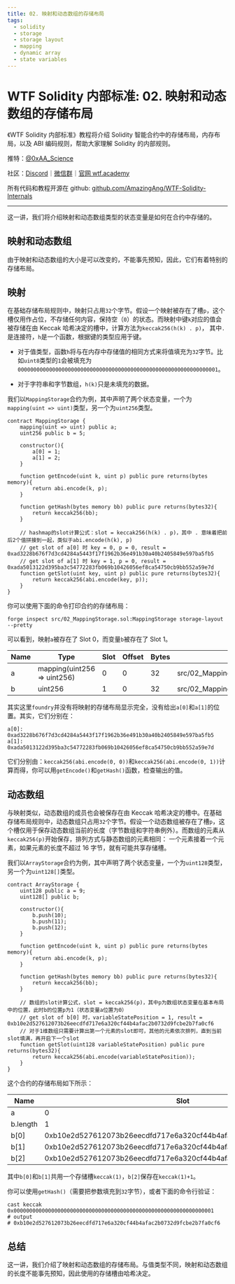 ```yaml
---
title: 02. 映射和动态数组的存储布局
tags:
  - solidity
  - storage
  - storage layout
  - mapping
  - dynamic array
  - state variables
---
```


# WTF Solidity 内部标准: 02. 映射和动态数组的存储布局

《WTF Solidity 内部标准》教程将介绍 Solidity 智能合约中的存储布局，内存布局，以及 ABI 编码规则，帮助大家理解 Solidity 的内部规则。

推特：[@0xAA_Science](https://twitter.com/0xAA_Science)

社区：[Discord](https://discord.gg/5akcruXrsk)｜[微信群](https://docs.google.com/forms/d/e/1FAIpQLSe4KGT8Sh6sJ7hedQRuIYirOoZK_85miz3dw7vA1-YjodgJ-A/viewform?usp=sf_link)｜[官网 wtf.academy](https://wtf.academy)

所有代码和教程开源在 github: [github.com/AmazingAng/WTF-Solidity-Internals](https://github.com/AmazingAng/WTF-Solidity-Internals)

---

这一讲，我们将介绍映射和动态数组类型的状态变量是如何在合约中存储的。

## 映射和动态数组

由于映射和动态数组的大小是可以改变的，不能事先预知，因此，它们有着特别的存储布局。

## 映射

在基础存储布局规则中，映射只占用`32`个字节。假设一个映射被存在了槽`p`，这个槽仅用作占位，不存储任何内容，保持空（`0`）的状态。而映射中键`k`对应的值会被存储在由 Keccak 哈希决定的槽中，计算方法为`keccak256(h(k) . p)`， 其中`.`是连接符，`h`是一个函数，根据键的类型应用于键。

- 对于值类型，函数`h`将与在内存中存储值的相同方式来将值填充为`32`字节。比如`uint8`类型的`1`会被填充为`0000000000000000000000000000000000000000000000000000000000000001`。

- 对于字符串和字节数组，`h(k)`只是未填充的数据。

我们以`MappingStorage`合约为例，其中声明了两个状态变量，一个为`mapping(uint => uint)`类型，另一个为`uint256`类型。

```solidity
contract MappingStorage {
    mapping(uint => uint) public a;
    uint256 public b = 5;

    constructor(){
        a[0] = 1;
        a[1] = 2;
    }

    function getEncode(uint k, uint p) public pure returns(bytes memory){
        return abi.encode(k, p);
    }

    function getHash(bytes memory bb) public pure returns(bytes32){
        return keccak256(bb);
    }

    // hashmap的slot计算公式：slot = keccak256(h(k) . p)，其中 . 意味着把前后2个值拼接到一起，类似于abi.encode(h(k), p)
    // get slot of a[0] 时 key = 0, p = 0, result = 0xad3228b676f7d3cd4284a5443f17f1962b36e491b30a40b2405849e597ba5fb5
    // get slot of a[1] 时 key = 1, p = 0, result = 0xada5013122d395ba3c54772283fb069b10426056ef8ca54750cb9bb552a59e7d
    function getSlot(uint key, uint p) public pure returns(bytes32){
        return keccak256(abi.encode(key, p));
    }
}
```

你可以使用下面的命令打印合约的存储布局：

```shell
forge inspect src/02_MappingStorage.sol:MappingStorage storage-layout --pretty
```

可以看到，映射`a`被存在了 Slot 0，而变量`b`被存在了 Slot 1。

| Name | Type                        | Slot | Offset | Bytes | Contract                                 |
| ---- | --------------------------- | ---- | ------ | ----- | ---------------------------------------- |
| a    | mapping(uint256 => uint256) | 0    | 0      | 32    | src/02_MappingStorage.sol:MappingStorage |
| b    | uint256                     | 1    | 0      | 32    | src/02_MappingStorage.sol:MappingStorage |

其实这里`foundry`并没有将映射的存储布局显示完全，没有给出`a[0]`和`a[1]`的位置。其实，它们分别在：

```
a[0]: 0xad3228b676f7d3cd4284a5443f17f1962b36e491b30a40b2405849e597ba5fb5
a[1]: 0xada5013122d395ba3c54772283fb069b10426056ef8ca54750cb9bb552a59e7d
```

它们分别由：`keccak256(abi.encode(0, 0))`和`keccak256(abi.encode(0, 1))`计算而得，你可以用`getEncode()`和`getHash()`函数，检查输出的值。

## 动态数组

与映射类似，动态数组的成员也会被保存在由 Keccak 哈希决定的槽中。在基础存储布局规则中，动态数组只占用`32`个字节。假设一个动态数组被存在了槽`p`，这个槽仅用于保存动态数组当前的长度（字节数组和字符串例外）。而数组的元素从`keccak256(p)`开始保存，排列方式与静态数组的元素相同： 一个元素接着一个元素，如果元素的长度不超过 16 字节，就有可能共享存储槽。

我们以`ArrayStorage`合约为例，其中声明了两个状态变量，一个为`uint128`类型，另一个为`uint128[]`类型。

```solidity
contract ArrayStorage {
    uint128 public a = 9;
    uint128[] public b;

    constructor(){
        b.push(10);
        b.push(11);
        b.push(12);
    }

    function getEncode(uint k, uint p) public pure returns(bytes memory){
        return abi.encode(k, p);
    }

    function getHash(bytes memory bb) public pure returns(bytes32){
        return keccak256(bb);
    }

    // 数组的slot计算公式，slot = keccak256(p)，其中p为数组状态变量在基本布局中的位置，此时b的位置p为1（状态变量a位置为0）
    // get slot of b[0] 时，variableStatePosition = 1, result = 0xb10e2d527612073b26eecdfd717e6a320cf44b4afac2b0732d9fcbe2b7fa0cf6
    // 对于1维数组只需要计算出第一个元素的slot即可，其他的元素依次排列，直到当前slot填满，再开启下一个slot
    function getSlot(uint128 variableStatePosition) public pure returns(bytes32){
        return keccak256(abi.encode(variableStatePosition));
    }
}
```

这个合约的存储布局如下所示：

| Name     | Slot                                                               |
| -------- | ------------------------------------------------------------------ |
| a        | 0                                                                  |
| b.length | 1                                                                  |
| b[0]     | 0xb10e2d527612073b26eecdfd717e6a320cf44b4afac2b0732d9fcbe2b7fa0cf6 |
| b[1]     | 0xb10e2d527612073b26eecdfd717e6a320cf44b4afac2b0732d9fcbe2b7fa0cf6 |
| b[2]     | 0xb10e2d527612073b26eecdfd717e6a320cf44b4afac2b0732d9fcbe2b7fa0cf7 |

其中`b[0]`和`b[1]`共用一个存储槽`keccak(1)`，`b[2]`保存在`keccak(1)+1`。

你可以使用`getHash()`（需要把参数填充到`32`字节），或者下面的命令行验证：

```shell
cast keccak 0x0000000000000000000000000000000000000000000000000000000000000001
# output
# 0xb10e2d527612073b26eecdfd717e6a320cf44b4afac2b0732d9fcbe2b7fa0cf6
```

## 总结

这一讲，我们介绍了映射和动态数组的存储布局。与值类型不同，映射和动态数组的长度不能事先预知，因此使用的存储槽由哈希决定。
